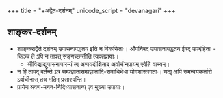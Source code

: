 +++
title = "+अद्वैत-दर्शनम्"
unicode_script = "devanagari"
+++

## शाङ्कर-दर्शनम्
- शाङ्कराद्वैते दर्शनय् उपासनापद्धतय इति न विकसिताः। औपनिषद उपासनापद्धतय ईषद् उपबृंहिताः - किञ्च ते ऽपि न तावत् सङ्गच्छन्तीति त्यक्तप्रायाः।
  - श्रीविद्याद्युपासनापारम्यं त्व् अप्पयदीक्षिताद् अर्वाचीनप्रायम् एवेति वाच्यम्।
- न हि तावद् वर्तन्ते ऽत्र सम्प्रज्ञातासम्प्रज्ञातादि-समाधिभेधा योगशास्त्रगताः। यद्य् अपि समन्वयकर्तारो ऽर्वाचीनास् तत्र मतिम् प्रसारयन्ति।
- प्रायेण श्रवण-मनन-निदिध्यासनान्य् एव मुख्या उपायाः।